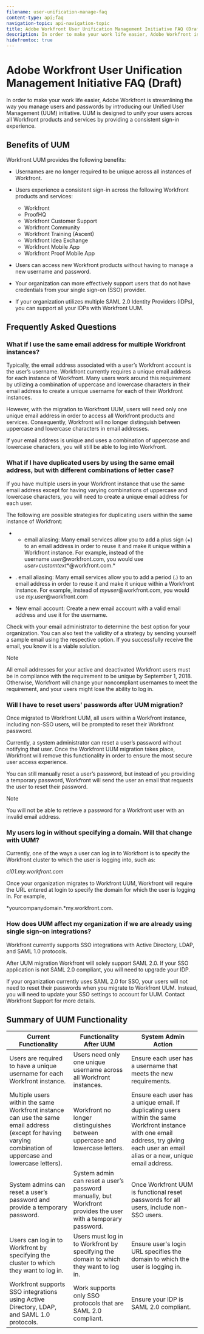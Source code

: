 ```yaml
---
filename: user-unification-manage-faq
content-type: api;faq
navigation-topic: api-navigation-topic
title: Adobe Workfront User Unification Management Initiative FAQ (Draft)
description: In order to make your work life easier, Adobe Workfront is streamlining the way you manage users and passwords by introducing our Unified User Management (UUM) initiative. UUM is designed to unify your users across all Workfront products and services by providing a consistent sign-in experience.
hidefromtoc: true
---
```


# Adobe Workfront User Unification Management Initiative FAQ (Draft)

In order to make your work life easier, Adobe Workfront is streamlining the way you manage users and passwords by introducing our Unified User Management (UUM) initiative. UUM is designed to unify your users across all Workfront products and services by providing a consistent sign-in experience.

## Benefits of UUM

Workfront UUM provides the following benefits:

* Usernames are no longer required to be unique across all instances of Workfront.
* Users experience a consistent sign-in across the following Workfront products and services:

   * Workfront
   * ProofHQ
   * Workfront Customer Support
   * Workfront Community
   * Workfront Training (Ascent)
   * Workfront Idea Exchange
   * Workfront Mobile App
   * Workfront Proof Mobile App

* Users can access new Workfront products without having to manage a new username and password.
* Your organization can more effectively support users that do not have credentials from your single sign-on (SSO) provider.
* If your organization utilizes multiple SAML 2.0 Identity Providers (IDPs), you can support all your IDPs with Workfront UUM.

## Frequently Asked Questions

### What if I use the same email address for multiple Workfront instances?

Typically, the email address associated with a user’s Workfront account is the user’s username. Workfront currently requires a unique email address for each instance of Workfront. Many users work around this requirement by utilizing a combination of uppercase and lowercase characters in their email address to create a unique username for each of their Workfront instances.

However, with the migration to Workfront UUM, users will need only one unique email address in order to access all Workfront products and services. Consequently, Workfront will no longer distinguish between uppercase and lowercase characters in email addresses.

If your email address is unique and uses a combination of uppercase and lowercase characters, you will still be able to log into Workfront.

### What if I have duplicated users by using the same email address, but with different combinations of letter case?

If you have multiple users in your Workfront instance that use the same email address except for having varying combinations of uppercase and lowercase characters, you will need to create a unique email address for each user.

The following are possible strategies for duplicating users within the same instance of Workfront:

* + email aliasing: Many email services allow you to add a plus sign (+) to an email address in order to reuse it and make it unique within a Workfront instance. For example, instead of the username&nbsp;*user*@workfront.com, you would use *user+customtext**@workfront.com.*

* . email aliasing: Many email services allow you to add a period (.) to an email address in order to reuse it and make it unique within a Workfront instance. For example, instead of *myuser*@workfront.com, you would use *my.user*@workfront.com

* New email account: Create a new email account with a valid email address and use it for the username.

Check with your email administrator to determine the best option for your organization. You can also test the validity of a strategy by sending yourself a sample email using the respective option. If you successfully receive the email, you know it is a viable solution.

>[!NOTE]
>
>All email addresses for your active and deactivated Workfront users must be in compliance with the requirement to be unique&nbsp;by September 1, 2018. Otherwise, Workfront will change your noncompliant usernames to meet the requirement, and your users might lose the ability to log in.

### Will I have to reset users' passwords after UUM migration?

Once migrated to Workfront UUM, all users within a Workfront instance, including non-SSO users, will be prompted to reset their Workfront password.

Currently, a system administrator can reset a user’s password without notifying that user. Once the Workfront UUM migration takes place, Workfront will remove this functionality in order to ensure the most secure user access experience.

You can still manually reset a user’s password, but instead of you providing a temporary password, Workfront will send the user an email that requests the user to reset their password.&nbsp;

>[!NOTE]
>
>You will not be able to retrieve a password for a Workfront user with an invalid email address.

### My users log in without specifying a domain. Will that change with UUM?

Currently, one of the ways a user can log in to Workfront is to specify the Workfront cluster to which the user is logging into, such as:

*cl01.my.workfront.com*

Once your organization migrates to Workfront UUM, Workfront will require the URL entered at login to specify the domain for which the user is logging in. For example,

*yourcompanydomain.*my.workfront.com.&nbsp;

### How does UUM affect my organization if we are already using single sign-on integrations?&nbsp;

Workfront currently supports SSO integrations with Active Directory, LDAP, and SAML 1.0 protocols.

After UUM migration Workfront will solely support SAML 2.0. If your SSO application is not SAML 2.0 compliant, you will need to upgrade your IDP.

If your organization currently uses SAML 2.0 for SSO, your users will not need to reset their passwords when you migrate to Workfront UUM. Instead, you will need to update your SSO settings to account for UUM. Contact Workfront Support for more details.

<!--
<p data-mc-conditions="QuicksilverOrClassic.Draft mode"><strong>How will the migration take place?</strong> </p>
-->

<!--
<p data-mc-conditions="QuicksilverOrClassic.Draft mode"><add text here></p>
-->

<!--
<p data-mc-conditions="QuicksilverOrClassic.Draft mode">&nbsp;</p>
-->

<!--
<p data-mc-conditions="QuicksilverOrClassic.Draft mode">&nbsp;</p>
-->

<!--
<p data-mc-conditions="QuicksilverOrClassic.Draft mode">Migration Plan for customers using SSO:</p>
-->

<!--
<p data-mc-conditions="QuicksilverOrClassic.Draft mode"><add text here></p>
-->

<!--
<p data-mc-conditions="QuicksilverOrClassic.Draft mode">&nbsp;</p>
-->

<!--
<p data-mc-conditions="QuicksilverOrClassic.Draft mode">Sandboxes and Other Workfront Instances</p>
-->

<!--
<p data-mc-conditions="QuicksilverOrClassic.Draft mode"><add text here></p>
-->

## Summary of UUM Functionality

| **Current Functionality** |**Functionality After UUM** |**System Admin Action** |
|---|---|---|
| Users are required to have a unique username for each Workfront instance. |Users need only one unique username across all Workfront instances. |Ensure each user has a username that meets the new requirements.&nbsp; |
| Multiple users within the same Workfront instance can use the same email address (except for having varying combination of uppercase and lowercase letters). |Workfront no longer distinguishes between uppercase and lowercase letters. |Ensure each user has a unique email. If duplicating users within the same Workfront instance with one email address, try giving each user an email alias or a new, unique email address. |
| System admins can reset a user’s password and provide a temporary password. |System admin can reset a user’s password manually, but Workfront provides the user with a temporary password. |Once Workfront UUM is functional reset passwords for all users, include non-SSO users. |
| Users can log in to Workfront by specifying the cluster to which they want to log in. |Users must log in to Workfront by specifying the domain to which they want to log in. |Ensure user's login URL specifies the domain to which the user is logging in. |
| Workfront supports SSO integrations using Active Directory, LDAP, and SAML 1.0 protocols. |Work supports only SSO protocols that are SAML 2.0 compliant. |Ensure your IDP is SAML 2.0 compliant. |

&nbsp;
